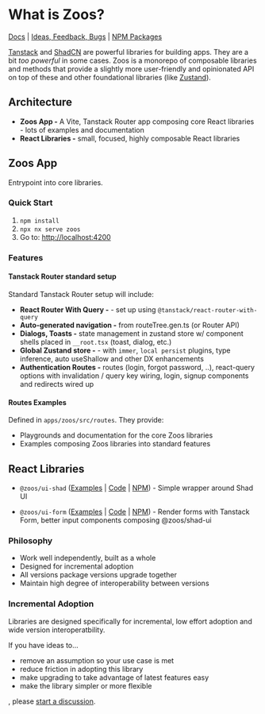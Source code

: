 # What is Zoos?

[Docs](./docs) | [Ideas, Feedback, Bugs](https://github.com/ZooHillData/zoos/discussions/new?category=ideas) | [NPM Packages](https://www.npmjs.com/~alexryanterry)

[Tanstack](https://tanstack.com) and [ShadCN](https://ui.shadcn.com/) are powerful libraries for building apps. They are a bit _too powerful_ in some cases. Zoos is a monorepo of composable libraries and methods that provide a slightly more user-friendly and opinionated API on top of these and other foundational libraries (like [Zustand](https://zustand.docs.pmnd.rs/getting-started/introduction)).

## Architecture

- **Zoos App -** A Vite, Tanstack Router app composing core React libraries - lots of examples and documentation
- **React Libraries -** small, focused, highly composable React libraries

## Zoos App

Entrypoint into core libraries.

### Quick Start

1. `npm install`
2. `npx nx serve zoos`
3. Go to: [http://localhost:4200](http://localhost:4200)

### Features

#### Tanstack Router standard setup

Standard Tanstack Router setup will include:

- **React Router With Query -** - set up using `@tanstack/react-router-with-query`
- **Auto-generated navigation -** from routeTree.gen.ts (or Router API)
- **Dialogs, Toasts -** state management in zustand store w/ component shells placed in `__root.tsx` (toast, dialog, etc.)
- **Global Zustand store -** - with `immer`, `local persist` plugins, type inference, auto useShallow and other DX enhancements
- **Authentication Routes -** routes (login, forgot password, ..), react-query options with invalidation / query key wiring, login, signup components and redirects wired up

#### Routes Examples

Defined in `apps/zoos/src/routes`. They provide:

- Playgrounds and documentation for the core Zoos libraries
- Examples composing Zoos libraries into standard features

## React Libraries

- `@zoos/ui-shad` ([Examples](https://github.com/ZooHillData/zoos/tree/main/apps/zoos/src/routes/ui-shad) | [Code](https://github.com/ZooHillData/zoos/tree/main/packages/ui-shad) | [NPM](https://www.npmjs.com/package/@zoos/ui-shad)) - Simple wrapper around Shad UI

- `@zoos/ui-form` ([Examples](https://github.com/ZooHillData/zoos/tree/main/apps/zoos/src/routes/ui-form) | [Code](https://github.com/ZooHillData/zoos/tree/main/packages/ui-form) | [NPM](https://www.npmjs.com/package/@zoos/ui-form)) - Render forms with Tanstack Form, better input components composing @zoos/shad-ui

### Philosophy

- Work well independently, built as a whole
- Designed for incremental adoption
- All versions package versions upgrade together
- Maintain high degree of interoperability between versions

### Incremental Adoption

Libraries are designed specifically for incremental, low effort adoption and wide version interoperatbility.

If you have ideas to...

- remove an assumption so your use case is met
- reduce friction in adopting this library
- make upgrading to take advantage of latest features easy
- make the library simpler or more flexible

, please [start a discussion](https://github.com/ZooHillData/zoos/discussions/new?category=ideas).

